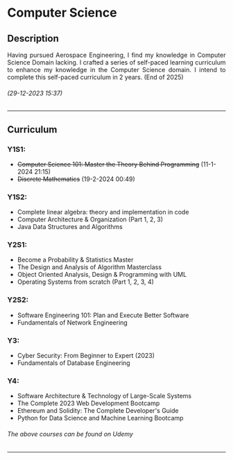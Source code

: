 # Computer Science

## Description
<p align="justify">
	Having pursued Aerospace Engineering, I find my knowledge in Computer Science Domain lacking. 
	I crafted a series of self-paced learning curriculum to enhance my knowledge in the Computer Science domain.
	I intend to complete this self-paced curriculum in 2 years. (End of 2025)
</p>

###### (29-12-2023 15:37)

---
## Curriculum

### Y1S1:
- <del>Computer Science 101: Master the Theory Behind Programming</del> (11-1-2024 21:15)
- <del>Discrete Mathematics</del> (19-2-2024 00:49)

### Y1S2:
- Complete linear algebra: theory and implementation in code 
- Computer Architecture & Organization (Part 1, 2, 3)
- Java Data Structures and Algorithms

### Y2S1:
- Become a Probability & Statistics Master
- The Design and Analysis of Algorithm Masterclass
- Object Oriented Analysis, Design & Programming with UML 
- Operating Systems from scratch (Part 1, 2, 3, 4)

### Y2S2:
- Software Engineering 101: Plan and Execute Better Software
- Fundamentals of Network Engineering 

### Y3:
- Cyber Security: From Beginner to Expert (2023)
- Fundamentals of Database Engineering 

### Y4:
- Software Architecture & Technology of Large-Scale Systems 
- The Complete 2023 Web Development Bootcamp 
- Ethereum and Solidity: The Complete Developer's Guide 
- Python for Data Science and Machine Learning Bootcamp

###### *The above courses can be found on Udemy*
---


